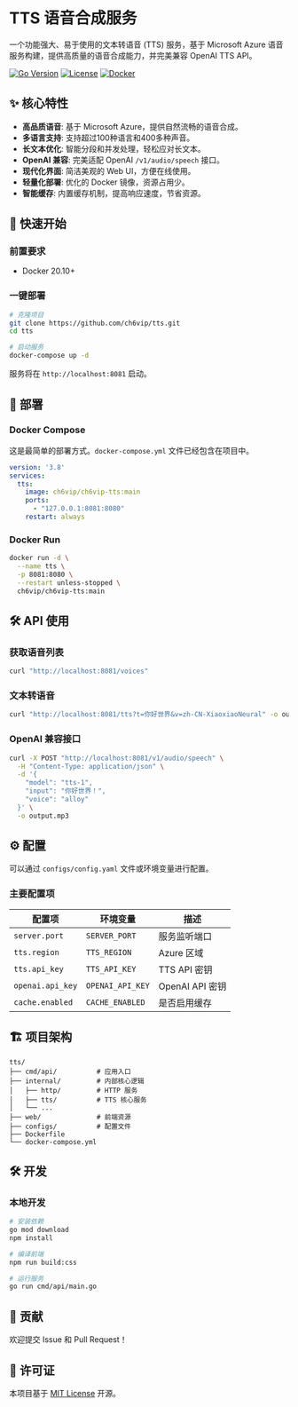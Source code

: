 # TTS 语音合成服务

一个功能强大、易于使用的文本转语音 (TTS) 服务，基于 Microsoft Azure 语音服务构建，提供高质量的语音合成能力，并完美兼容 OpenAI TTS API。

[![Go Version](https://img.shields.io/badge/Go-1.23+-00ADD8?style=flat&logo=go)](https://golang.org)
[![License](https://img.shields.io/badge/License-MIT-blue.svg)](LICENSE)
[![Docker](https://img.shields.io/badge/Docker-Ready-2496ED?style=flat&logo=docker)](https://hub.docker.com/r/ch6vip/ch6vip-tts)

## ✨ 核心特性

- **高品质语音**: 基于 Microsoft Azure，提供自然流畅的语音合成。
- **多语言支持**: 支持超过100种语言和400多种声音。
- **长文本优化**: 智能分段和并发处理，轻松应对长文本。
- **OpenAI 兼容**: 完美适配 OpenAI `/v1/audio/speech` 接口。
- **现代化界面**: 简洁美观的 Web UI，方便在线使用。
- **轻量化部署**: 优化的 Docker 镜像，资源占用少。
- **智能缓存**: 内置缓存机制，提高响应速度，节省资源。

## 🚀 快速开始

### 前置要求

- Docker 20.10+

### 一键部署

```bash
# 克隆项目
git clone https://github.com/ch6vip/tts.git
cd tts

# 启动服务
docker-compose up -d
```

服务将在 `http://localhost:8081` 启动。

## 🐳 部署

### Docker Compose

这是最简单的部署方式。`docker-compose.yml` 文件已经包含在项目中。

```yaml
version: '3.8'
services:
  tts:
    image: ch6vip/ch6vip-tts:main
    ports:
      - "127.0.0.1:8081:8080"
    restart: always
```

### Docker Run

```bash
docker run -d \
  --name tts \
  -p 8081:8080 \
  --restart unless-stopped \
  ch6vip/ch6vip-tts:main
```

## 🛠️ API 使用

### 获取语音列表

```bash
curl "http://localhost:8081/voices"
```

### 文本转语音

```bash
curl "http://localhost:8081/tts?t=你好世界&v=zh-CN-XiaoxiaoNeural" -o output.mp3
```

### OpenAI 兼容接口

```bash
curl -X POST "http://localhost:8081/v1/audio/speech" \
  -H "Content-Type: application/json" \
  -d '{
    "model": "tts-1",
    "input": "你好世界！",
    "voice": "alloy"
  }' \
  -o output.mp3
```

## ⚙️ 配置

可以通过 `configs/config.yaml` 文件或环境变量进行配置。

### 主要配置项

| 配置项 | 环境变量 | 描述 |
| --- | --- | --- |
| `server.port` | `SERVER_PORT` | 服务监听端口 |
| `tts.region` | `TTS_REGION` | Azure 区域 |
| `tts.api_key` | `TTS_API_KEY` | TTS API 密钥 |
| `openai.api_key` | `OPENAI_API_KEY` | OpenAI API 密钥 |
| `cache.enabled` | `CACHE_ENABLED` | 是否启用缓存 |

## 🏗️ 项目架构

```
tts/
├── cmd/api/          # 应用入口
├── internal/         # 内部核心逻辑
│   ├── http/         # HTTP 服务
│   ├── tts/          # TTS 核心服务
│   └── ...
├── web/              # 前端资源
├── configs/          # 配置文件
├── Dockerfile
└── docker-compose.yml
```

## 🛠️ 开发

### 本地开发

```bash
# 安装依赖
go mod download
npm install

# 编译前端
npm run build:css

# 运行服务
go run cmd/api/main.go
```

## 🤝 贡献

欢迎提交 Issue 和 Pull Request！

## 📄 许可证

本项目基于 [MIT License](LICENSE) 开源。
